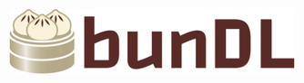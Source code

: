 <p align="center"><img src="./assets/bundl-logo-color.svg" width='500' style="margin-top: 10px; margin-bottom: -10px;"></p>
